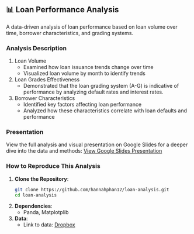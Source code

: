 ## 📊 Loan Performance Analysis 
A data-driven analysis of loan performance based on loan volume over time, borrower characteristics, and grading systems.

### Analysis Description

1. Loan Volume
   - Examined how loan issuance trends change over time
   - Visualized loan volume by month to identify trends
2. Loan Grades Effectiveness
   - Demonstrated that the loan grading system (A-G) is indicative of performance by analyzing default rates and interest rates.
3. Borrower Characteristics
   - Identified key factors affecting loan performance
   - Analyzed how these characteristics correlate with loan defaults and performance

### Presentation
View the full analysis and visual presentation on Google Slides for a deeper dive into the data and methods:
[View Google Slides Presentation](https://docs.google.com/presentation/d/1A79Ahl2kiFBxMGGBbZznHu0jAtJpyKMnK-0WcR3C8K4/edit#slide=id.gcb9a0b074_1_0)

### How to Reproduce This Analysis
1. **Clone the Repository**:
   ```bash
   git clone https://github.com/hannahphan12/loan-analysis.git
   cd loan-analysis
   ```
2. **Dependencies**:
   - Panda, Matplotplib
3. **Data**:
   - Link to data: [Dropbox](https://tinyurl.com/DA1Project)
